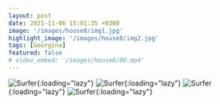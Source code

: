 ```yaml
---
layout: post
date: 2021-11-06 15:01:35 +0300
image: '/images/house8/img1.jpg'
highlight_image: '/images/house8/img2.jpg'
tags: [Georgina]
featured: false
# video_embed: '/images/house8/00.mp4'
---
```


![Surfer]({{site.baseurl}}/images/house8/img3.jpg){:loading="lazy"}
![Surfer]({{site.baseurl}}/images/house8/img4.jpg){:loading="lazy"}
![Surfer]({{site.baseurl}}/images/house8/img5.jpg){:loading="lazy"}
![Surfer]({{site.baseurl}}/images/house8/img6.jpg){:loading="lazy"}
<!-- ![Surfer]({{site.baseurl}}/images/house8/img7.jpg){:loading="lazy"}
![Surfer]({{site.baseurl}}/images/house8/img8.jpg){:loading="lazy"} -->